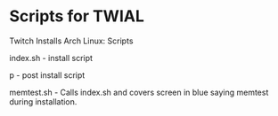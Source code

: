 # Scripts for TWIAL 
Twitch Installs Arch Linux: Scripts

index.sh - install script

p - post install script

memtest.sh - Calls index.sh and covers screen in blue saying memtest during installation.

